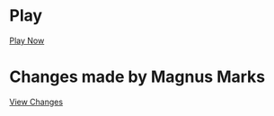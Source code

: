 # Play
[Play Now](https://adamtrex.azurewebsites.net/index.html)

# Changes made by Magnus Marks
[View Changes](https://github.com/MagnusMarx/Pong/commits/main)
